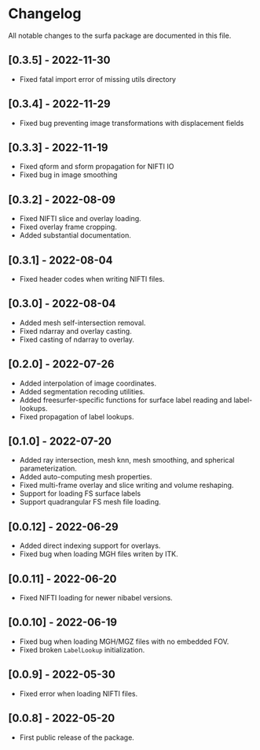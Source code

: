 # Changelog

All notable changes to the surfa package are documented in this file.

## [0.3.5] - 2022-11-30
- Fixed fatal import error of missing utils directory

## [0.3.4] - 2022-11-29
- Fixed bug preventing image transformations with displacement fields

## [0.3.3] - 2022-11-19
- Fixed qform and sform propagation for NIFTI IO
- Fixed bug in image smoothing

## [0.3.2] - 2022-08-09
- Fixed NIFTI slice and overlay loading.
- Fixed overlay frame cropping.
- Added substantial documentation.

## [0.3.1] - 2022-08-04
- Fixed header codes when writing NIFTI files.

## [0.3.0] - 2022-08-04
- Added mesh self-intersection removal.
- Fixed ndarray and overlay casting.
- Fixed casting of ndarray to overlay.

## [0.2.0] - 2022-07-26
- Added interpolation of image coordinates.
- Added segmentation recoding utilities.
- Added freesurfer-specific functions for surface label reading and label-lookups.
- Fixed propagation of label lookups.

## [0.1.0] - 2022-07-20
- Added ray intersection, mesh knn, mesh smoothing, and spherical parameterization.
- Added auto-computing mesh properties.
- Fixed multi-frame overlay and slice writing and volume reshaping.
- Support for loading FS surface labels
- Support quadrangular FS mesh file loading.

## [0.0.12] - 2022-06-29
- Added direct indexing support for overlays.
- Fixed bug when loading MGH files writen by ITK.

## [0.0.11] - 2022-06-20
- Fixed NIFTI loading for newer nibabel versions.

## [0.0.10] - 2022-06-19
- Fixed bug when loading MGH/MGZ files with no embedded FOV.
- Fixed broken `LabelLookup` initialization.

## [0.0.9] - 2022-05-30
- Fixed error when loading NIFTI files.

## [0.0.8] - 2022-05-20
- First public release of the package.
